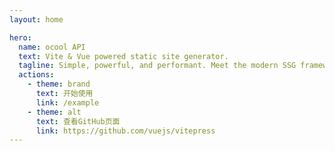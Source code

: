 ```yaml
---
layout: home

hero:
  name: ocool API
  text: Vite & Vue powered static site generator.
  tagline: Simple, powerful, and performant. Meet the modern SSG framework you've always wanted.
  actions:
    - theme: brand
      text: 开始使用
      link: /example
    - theme: alt
      text: 查看GitHub页面
      link: https://github.com/vuejs/vitepress
---
```

